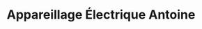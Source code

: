 ---
title: "Appareillage Électrique Antoine"
url: /paris/appareillage-electrique-antoine/
shop: électrique
---